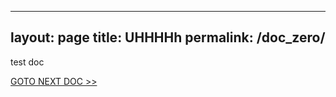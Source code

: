  ---
 layout: page
 title: UHHHHh
 permalink: /doc_zero/
 ---

test doc

[GOTO NEXT DOC >>](doc1.md)
